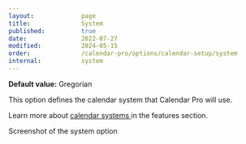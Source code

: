 ```yaml
---
layout:             page
title:              System
published:          true
date:               2022-07-27
modified:           2024-05-15
order:              /calendar-pro/options/calendar-setup/system
internal:           system
---
```

**Default value:** Gregorian

This option defines the calendar system that Calendar Pro will use.

Learn more about [calendar systems ](../../features/calendar-systems.md) in the features section.

<todo>Screenshot of the system option</todo>